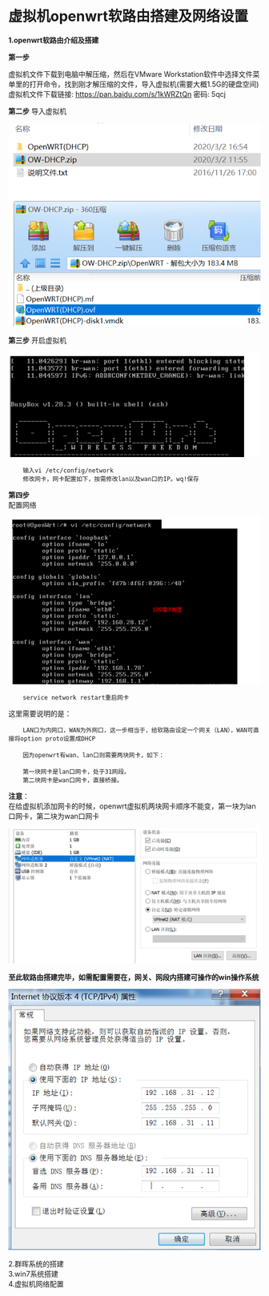 # 虚拟机openwrt软路由搭建及网络设置 

**1.openwrt软路由介绍及搭建**  

**第一步**

虚拟机文件下载到电脑中解压缩，然后在VMware Workstation软件中选择文件菜单里的打开命令，找到刚才解压缩的文件，导入虚拟机(需要大概1.5G的硬盘空间)  
虚拟机文件下载链接: https://pan.baidu.com/s/1kWRZtQn 密码: 5qcj  

**第二步** 
导入虚拟机  

![1.导入虚拟机.png](/openwrt/1.导入虚拟机.png)  

**第三步** 
开启虚拟机  

![2.开启虚拟机.png](/openwrt/2.开启虚拟机.png) 

        输入vi /etc/config/network  
        修改网卡，网卡配置如下，按需修改lan以及wan口的IP。wq!保存  

**第四步**  
配置网络  

![3.配置网络.png](/openwrt/3.配置网络.png)  

        service network restart重启网卡 

  这里需要说明的是：  

        LAN口为内网口，WAN为外网口，这一步相当于，给软路由设定一个网关（LAN），WAN可直接将option proto设置成DHCP  

        因为openwrt有wan、lan口则需要两块网卡，如下：  

        第一块网卡是lan口网卡，处于31网段。  
        第二块网卡是wan口网卡，直接桥接。  

   **注意**：  
        在给虚拟机添加网卡的时候，openwrt虚拟机两块网卡顺序不能变，第一块为lan口网卡，第二块为wan口网卡  

![3.配置网络网卡顺序.png](/openwrt/3.配置网络网卡顺序.png)   


**至此软路由搭建完毕，如需配置需要在，网关、网段内搭建可操作的win操作系统**  

![3.网段内ip设置.png](/openwrt/3.网段内ip设置.png)   




2.群晖系统的搭建  
3.win7系统搭建  
4.虚拟机网络配置  
 
